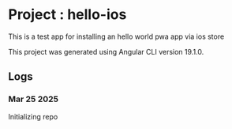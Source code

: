 # Project : hello-ios

This is a test app for installing an hello world pwa app via ios store

This project was generated using Angular CLI version 19.1.0.

## Logs

### Mar 25 2025

Initializing repo
